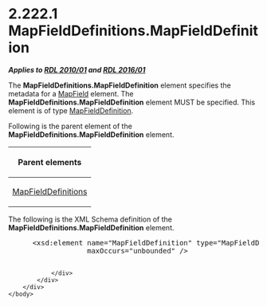 <html dir="LTR" xmlns:mshelp="http://msdn.microsoft.com/mshelp" xmlns:ddue="http://ddue.schemas.microsoft.com/authoring/2003/5" xmlns:xlink="http://www.w3.org/1999/xlink" xmlns:tool="http://www.microsoft.com/tooltip">
    <head>
        <meta http-equiv="Content-Type" content="text/html; CHARSET=utf-8"></meta>
        <meta name="save" content="history"></meta>
        <title>2.222.1 MapFieldDefinitions.MapFieldDefinition</title>
        <xml>
            <mshelp:toctitle title="2.222.1 MapFieldDefinitions.MapFieldDefinition"></mshelp:toctitle>
            <mshelp:rltitle title="[MS-RDL]: MapFieldDefinitions.MapFieldDefinition"></mshelp:rltitle>
            <mshelp:keyword index="A" term="5a578849-3766-422d-8e6f-13c92d6996c2"></mshelp:keyword>
            <mshelp:attr name="DCSext.ContentType" value="open specification"></mshelp:attr>
            <mshelp:attr name="AssetID" value="5a578849-3766-422d-8e6f-13c92d6996c2"></mshelp:attr>
            <mshelp:attr name="TopicType" value="kbRef"></mshelp:attr>
            <mshelp:attr name="DCSext.Title" value="[MS-RDL]: MapFieldDefinitions.MapFieldDefinition" />
        </xml>
    </head>
    <body>
        <div id="header">
            <h1 class="heading">2.222.1 MapFieldDefinitions.MapFieldDefinition</h1>
        </div>
        <div id="mainSection">
            <div id="mainBody">
                <div id="allHistory" class="saveHistory"></div>
                <div id="sectionSection0" class="section" name="collapseableSection">
                    

<p><b><i>Applies to </i></b><a href="3428e690-a348-4ec7-8a6a-8efb42d2cdee.htm"><b><i>RDL 2010/01</i></b></a><b><i>
and </i></b><a href="52ce3983-2bfc-4e72-9359-42aaf5fe4509.htm"><b><i>RDL 2016/01</i></b></a></p>

<p>The <b>MapFieldDefinitions.MapFieldDefinition</b> element
specifies the metadata for a <a href="fcd57c0c-4137-4771-89db-d56e3474ea36.htm">MapField</a>
element. The <b>MapFieldDefinitions.MapFieldDefinition</b> element MUST be
specified. This element is of type <a href="6d6cb09e-dd59-4ed5-9041-764fdecd2f6c.htm">MapFieldDefinition</a>.</p>

<p>Following is the parent element of the <b>MapFieldDefinitions.MapFieldDefinition</b>
element.</p>

<table>
 <thead>
  <tr>
   <th>
   <p>Parent elements</p>
   </th>
  </tr>
 </thead>
 <tr>
  <td>
  <p><a href="c87b0299-a0e7-4683-b939-6f7aab40eccb.htm">MapFieldDefinitions</a></p>
  </td>
 </tr>
</table>

<p>The following is the XML Schema definition of the <b>MapFieldDefinitions.MapFieldDefinition</b>
element.</p>

<dl>
<dd>
<div><pre> &lt;xsd:element name=&quot;MapFieldDefinition&quot; type=&quot;MapFieldDefinitionType&quot; minOccurs=&quot;1&quot; 
              maxOccurs=&quot;unbounded&quot; /&gt;
  
</pre></div>
</dd></dl>


                </div>
            </div>
        </div>
    </body>
</html>